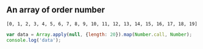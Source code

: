 
## An array of order number

```
[0, 1, 2, 3, 4, 5, 6, 7, 8, 9, 10, 11, 12, 13, 14, 15, 16, 17, 18, 19]
```

```js
var data = Array.apply(null, {length: 20}).map(Number.call, Number);
console.log('data');
```


